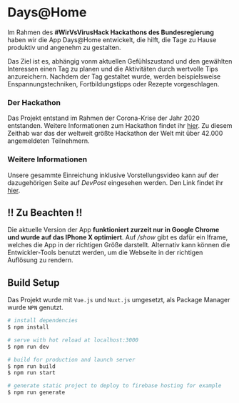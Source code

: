 # Days@Home
Im Rahmen des **#WirVsVirusHack Hackathons des Bundesregierung** haben wir die App Days@Home entwickelt, die hilft, die Tage zu Hause produktiv und angenehm zu gestalten. 

Das Ziel ist es, abhängig vonm aktuellen Gefühlszustand und den gewählten Interessen einen Tag zu planen und die Aktivitäten durch wertvolle Tips anzureichern. Nachdem der Tag gestaltet wurde, werden beispielsweise Enspannungstechniken, Fortbildungstipps oder Rezepte vorgeschlagen. 

### Der Hackathon

Das Projekt entstand im Rahmen der Corona-Krise der Jahr 2020 entstanden. Weitere Informationen zum Hackathon findet ihr [hier](https://www.bundesregierung.de/breg-de/themen/coronavirus/wir-vs-virus-1731968). Zu diesem Zeithab war das der weltweit größte Hackathon der Welt mit über 42.000 angemeldeten Teilnehmern. 

### Weitere Informationen

Unsere gesammte Einreichung inklusive Vorstellungsvideo kann auf der dazugehörigen Seite auf *DevPost* eingesehen werden. Den Link findet ihr [hier](https://devpost.com/software/plan-your-day-at-home).

## !! Zu Beachten !!

Die aktuelle Version der App **funktioniert zurzeit nur in Google Chrome und wurde auf das IPhone X optimiert**. Auf */show* gibt es dafür ein Iframe, welches die App in der richtigen Größe darstellt. Alternativ kann können die Entwickler-Tools benutzt werden, um die Webseite in der richtigen Auflösung zu rendern. 

## Build Setup

Das Projekt wurde mit `Vue.js` und `Nuxt.js` umgesetzt, als Package Manager wurde `NPN` genutzt. 

```bash
# install dependencies
$ npm install

# serve with hot reload at localhost:3000
$ npm run dev

# build for production and launch server
$ npm run build
$ npm run start

# generate static project to deploy to firebase hosting for example
$ npm run generate
```
